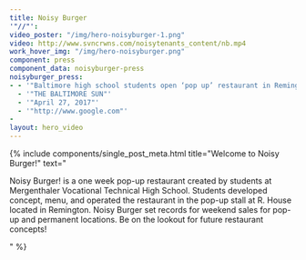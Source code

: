 ```yaml
---
title: Noisy Burger
'"//"': 
video_poster: "/img/hero-noisyburger-1.png"
video: http://www.svncrwns.com/noisytenants_content/nb.mp4
work_hover_img: "/img/hero-noisyburger.png"
component: press
component_data: noisyburger-press
noisyburger_press:
- - '"Baltimore high school students open ‘pop up’ restaurant in Remington"'
  - '"THE BALTIMORE SUN"'
  - '"April 27, 2017"'
  - '"http://www.google.com"'
- 
layout: hero_video
---
```


<div class="single_post_wrapper">
{% include components/single_post_meta.html
    title="Welcome to Noisy Burger!"
    text="<p>Noisy Burger! is a one week pop-up restaurant created by students at Mergenthaler Vocational Technical High School. Students developed concept, menu, and operated the restaurant in the pop-up stall at R. House located in Remington. Noisy Burger set records for weekend sales for pop-up and permanent locations. Be on the lookout for future restaurant concepts!</p>"
%}
</div>
